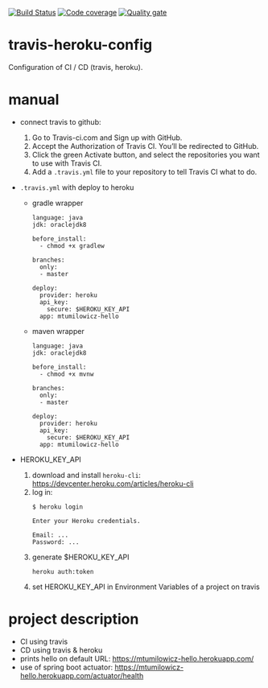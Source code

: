 [![Build Status](https://travis-ci.com/mtumilowicz/travis-heroku-config.svg?branch=master)](https://travis-ci.com/mtumilowicz/travis-heroku-config)
[![Code coverage](https://sonarcloud.io/api/project_badges/measure?project=com.example%3Atravis-heroku-config&metric=coverage)](https://sonarcloud.io/api/project_badges/measure?project=com.example%3Atravis-heroku-config&metric=coverage)
[![Quality gate](https://sonarcloud.io/api/project_badges/measure?project=com.example%3Atravis-heroku-config&metric=alert_status)](https://sonarcloud.io/api/project_badges/measure?project=com.example%3Atravis-heroku-config&metric=alert_status)

# travis-heroku-config
Configuration of CI / CD (travis, heroku).

# manual
* connect travis to github:
    1. Go to Travis-ci.com and Sign up with GitHub.
    1. Accept the Authorization of Travis CI. You’ll be redirected to GitHub.
    1. Click the green Activate button, and select the repositories you want to use with Travis CI.
    1. Add a `.travis.yml` file to your repository to tell Travis CI what to do.

* `.travis.yml` with deploy to heroku
    * gradle wrapper
        ```
        language: java
        jdk: oraclejdk8
        
        before_install:
          - chmod +x gradlew
        
        branches:
          only:
          - master
        
        deploy:
          provider: heroku
          api_key:
            secure: $HEROKU_KEY_API
          app: mtumilowicz-hello
        ```
            
    * maven wrapper
        ```
        language: java
        jdk: oraclejdk8
        
        before_install:
          - chmod +x mvnw
        
        branches:
          only:
          - master
        
        deploy:
          provider: heroku
          api_key:
            secure: $HEROKU_KEY_API
          app: mtumilowicz-hello
        ```        
        
* HEROKU_KEY_API
    1. download and install `heroku-cli`: https://devcenter.heroku.com/articles/heroku-cli
    1. log in:
        ```
        $ heroku login
        
        Enter your Heroku credentials.
        
        Email: ...
        Password: ...
        ```
    1. generate $HEROKU_KEY_API
        ```
        heroku auth:token
        ```
    1. set HEROKU_KEY_API in Environment Variables of a project on travis

# project description
* CI using travis
* CD using travis & heroku
* prints hello on default URL:
    https://mtumilowicz-hello.herokuapp.com/
* use of spring boot actuator:
    https://mtumilowicz-hello.herokuapp.com/actuator/health